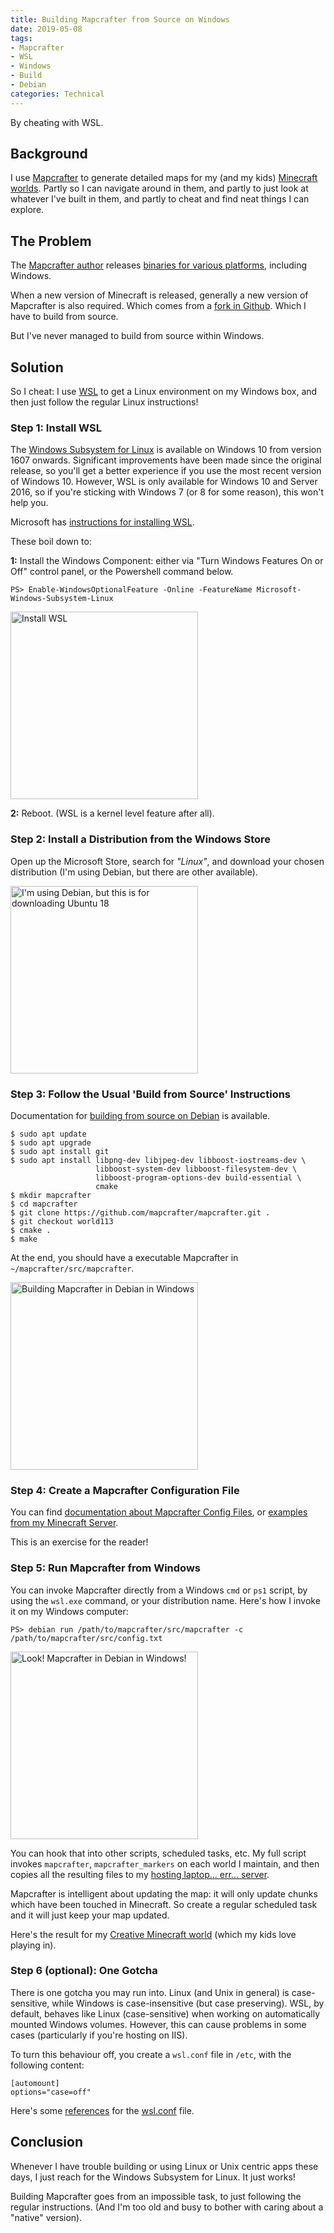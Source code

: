 ```yaml
---
title: Building Mapcrafter from Source on Windows
date: 2019-05-08 
tags:
- Mapcrafter
- WSL
- Windows
- Build
- Debian
categories: Technical
---
```


By cheating with WSL.

<!-- more --> 

## Background

I use [Mapcrafter](https://mapcrafter.org/) to generate detailed maps for my (and my kids) [Minecraft worlds](https://minecraft.ligos.net/).
Partly so I can navigate around in them, and partly to just look at whatever I've built in them, and partly to cheat and find neat things I can explore.


## The Problem

The [Mapcrafter author](https://github.com/m0r13) releases [binaries for various platforms](https://mapcrafter.org/downloads), including Windows.

When a new version of Minecraft is released, generally a new version of Mapcrafter is also required.
Which comes from a [fork in Github](https://github.com/mapcrafter/mapcrafter/tree/world113).
Which I have to build from source.

But I've never managed to build from source within Windows.


## Solution

So I cheat: I use [WSL](https://docs.microsoft.com/en-us/windows/wsl/about) to get a Linux environment on my Windows box, and then just follow the regular Linux instructions!


### Step 1: Install WSL

The [Windows Subsystem for Linux](https://docs.microsoft.com/en-us/windows/wsl/about) is available on Windows 10 from version 1607 onwards.
Significant improvements have been made since the original release, so you'll get a better experience if you use the most recent version of Windows 10.
However, WSL is only available for Windows 10 and Server 2016, so if you're sticking with Windows 7 (or 8 for some reason), this won't help you.

Microsoft has [instructions for installing WSL](https://docs.microsoft.com/en-us/windows/wsl/install-win10).


These boil down to:

**1:** Install the Windows Component: either via "Turn Windows Features On or Off" control panel, or the Powershell command below.

```
PS> Enable-WindowsOptionalFeature -Online -FeatureName Microsoft-Windows-Subsystem-Linux
```

<img src="/images/Building-Mapcrafter-From-Source-On-Windows/WSL-Windows-Features.png" class="" width=300 height=300 alt="Install WSL" />


**2:** Reboot. (WSL is a kernel level feature after all).


### Step 2: Install a Distribution from the Windows Store

Open up the Microsoft Store, search for *"Linux"*, and download your chosen distribution (I'm using Debian, but there are other available).

<img src="/images/Building-Mapcrafter-From-Source-On-Windows/Microsoft-Store-Ubuntu.png" class="" width=300 height=300 alt="I'm using Debian, but this is for downloading Ubuntu 18" />

### Step 3: Follow the Usual 'Build from Source' Instructions

Documentation for [building from source on Debian](https://docs.mapcrafter.org/builds/stable/installation.html#building-from-source) is available.

```
$ sudo apt update
$ sudo apt upgrade
$ sudo apt install git
$ sudo apt install libpng-dev libjpeg-dev libboost-iostreams-dev \
                   libboost-system-dev libboost-filesystem-dev \
                   libboost-program-options-dev build-essential \
                   cmake
$ mkdir mapcrafter
$ cd mapcrafter
$ git clone https://github.com/mapcrafter/mapcrafter.git .
$ git checkout world113
$ cmake .
$ make
```

At the end, you should have a executable Mapcrafter in `~/mapcrafter/src/mapcrafter`.

<img src="/images/Building-Mapcrafter-From-Source-On-Windows/Building-Mapcrafter.png" class="" width=300 height=300 alt="Building Mapcrafter in Debian in Windows" />


### Step 4: Create a Mapcrafter Configuration File

You can find [documentation about Mapcrafter Config Files](https://docs.mapcrafter.org/builds/world113/configuration.html), or [examples from my Minecraft Server](https://minecraft.ligos.net/worlds/index.html).

This is an exercise for the reader!


### Step 5: Run Mapcrafter from Windows

You can invoke Mapcrafter directly from a Windows `cmd` or `ps1` script, by using the `wsl.exe` command, or your distribution name.
Here's how I invoke it on my Windows computer:

```
PS> debian run /path/to/mapcrafter/src/mapcrafter -c /path/to/mapcrafter/src/config.txt
```

<img src="/images/Building-Mapcrafter-From-Source-On-Windows/Mapcrafter-WSL.png" class="" width=300 height=300 alt="Look! Mapcrafter in Debian in Windows!" />

You can hook that into other scripts, scheduled tasks, etc.
My full script invokes `mapcrafter`, `mapcrafter_markers` on each world I maintain, and then copies all the resulting files to my [hosting laptop... err... server](2019-03-09/Migrating-From-IIS-to-Nginx.html).

Mapcrafter is intelligent about updating the map: it will only update chunks which have been touched in Minecraft.
So create a regular scheduled task and it will just keep your map updated.

Here's the result for my [Creative Minecraft world](https://minecraft.ligos.net/worlds/Creative/index.html) (which my kids love playing in).


### Step 6 (optional): One Gotcha

There is one gotcha you may run into.
Linux (and Unix in general) is case-sensitive, while Windows is case-insensitive (but case preserving).
WSL, by default, behaves like Linux (case-sensitive) when working on automatically mounted Windows volumes.
However, this can cause problems in some cases (particularly if you're hosting on IIS).

To turn this behaviour off, you create a `wsl.conf` file in `/etc`, with the following content:

```
[automount]
options="case=off"
```

Here's some [references](https://docs.microsoft.com/en-us/windows/wsl/wsl-config#set-wsl-launch-settings) for the [wsl.conf](https://devblogs.microsoft.com/commandline/automatically-configuring-wsl/) file.


## Conclusion

Whenever I have trouble building or using Linux or Unix centric apps these days, I just reach for the Windows Subsystem for Linux.
It just works!

Building Mapcrafter goes from an impossible task, to just following the regular instructions.
(And I'm too old and busy to bother with caring about a "native" version).
